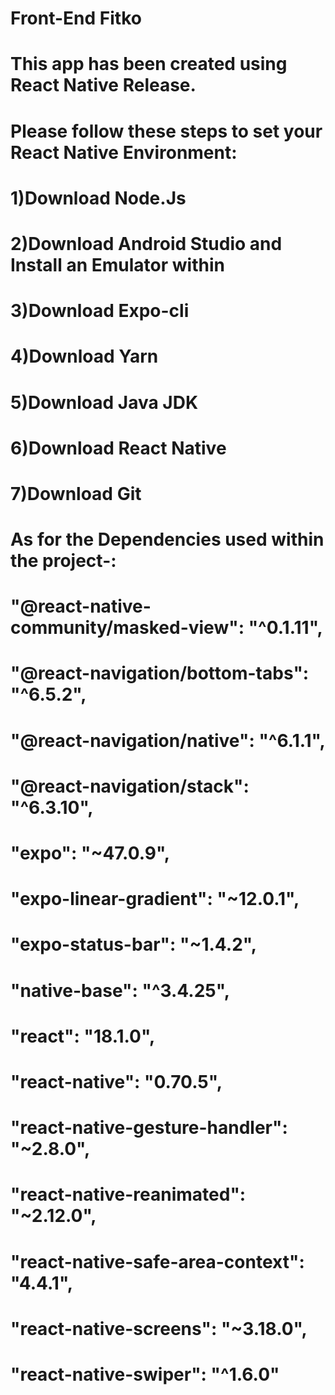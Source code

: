 # Front-End Fitko
# This app has been created using React Native Release.
# Please follow these steps to set your React Native Environment:
#   1)Download Node.Js
#   2)Download Android Studio and Install an Emulator within
#   3)Download Expo-cli
#   4)Download Yarn
#   5)Download Java JDK
#   6)Download React Native
#   7)Download Git
  
#   As for the Dependencies used within the project-:
#     "@react-native-community/masked-view": "^0.1.11",
#     "@react-navigation/bottom-tabs": "^6.5.2",
#     "@react-navigation/native": "^6.1.1",
#     "@react-navigation/stack": "^6.3.10",
#     "expo": "~47.0.9",
#     "expo-linear-gradient": "~12.0.1",
#     "expo-status-bar": "~1.4.2",
#     "native-base": "^3.4.25",
#     "react": "18.1.0",
#     "react-native": "0.70.5",
#     "react-native-gesture-handler": "~2.8.0",
#     "react-native-reanimated": "~2.12.0",
#     "react-native-safe-area-context": "4.4.1",
#     "react-native-screens": "~3.18.0",
#     "react-native-swiper": "^1.6.0"
